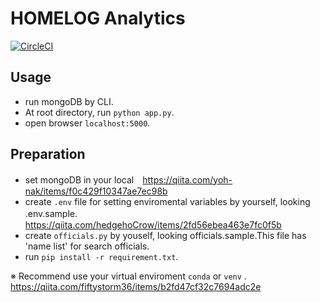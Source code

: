 # HOMELOG Analytics
[![CircleCI](https://circleci.com/gh/SHINJIR0/HOMELOG-Analytics/tree/master.svg?style=svg)](https://circleci.com/gh/SHINJIR0/HOMELOG-Analytics/tree/master)
## Usage

- run mongoDB by CLI.
- At root directory, run  `python app.py`.
- open browser `localhost:5000`.

## Preparation
- set mongoDB in your local　https://qiita.com/yoh-nak/items/f0c429f10347ae7ec98b
- create `.env` file for setting enviromental variables by yourself, looking .env.sample.　https://qiita.com/hedgehoCrow/items/2fd56ebea463e7fc0f5b
- create `officials.py` by youself, looking officials.sample.This file has 'name list' for search officials.
- run `pip install -r requirement.txt`.

※ Recommend use your virtual enviroment `conda` or `venv` . https://qiita.com/fiftystorm36/items/b2fd47cf32c7694adc2e
